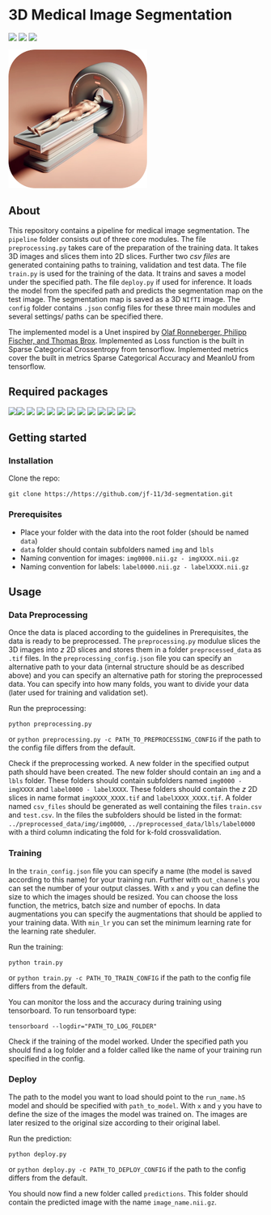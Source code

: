 # 3D Medical Image Segmentation

<p>
    <img src="https://img.shields.io/badge/python-3670A0?style=for-the-badge&logo=python&logoColor=ffdd54"/>
    <img src="https://img.shields.io/badge/TensorFlow-%23FF6F00.svg?style=for-the-badge&logo=TensorFlow&logoColor=white"/>
    <img src="https://img.shields.io/badge/Keras-%23D00000.svg?style=for-the-badge&logo=Keras&logoColor=white"/>
</p>

<img width="274" alt="logo" src="logo.png">

## About
This repository contains a pipeline for medical image segmentation. The `pipeline` folder consists out of three core modules. The file `preprocessing.py` takes care of the preparation of the training data. It takes 3D images and slices them into 2D slices. Further two *csv files* are generated containing paths to training, validation and test data.
The file `train.py` is used for the training of the data. It trains and saves a model under the specified path.
The file `deploy.py` if used for inference. It loads the model from the specifed path and predicts the segmentation map on the test image. The segmentation map is saved as a 3D `NIfTI` image.
The `config` folder contains `.json` config files for these three main modules and several settings/ paths can be specified there.

The implemented model is a Unet inspired by [Olaf Ronneberger, Philipp Fischer, and Thomas Brox](https://arxiv.org/pdf/1505.04597.pdf). Implemented as Loss function is the built in Sparse Categorical Crossentropy from tensorflow. Implemented metrics cover the built in metrics Sparse Categorical Accuracy and MeanIoU from tensorflow.

## Required packages

<img src="https://img.shields.io/badge/TensorFlow-%23FF6F00.svg?style=for-the-badge&logo=TensorFlow&logoColor=white"/><img src="https://img.shields.io/badge/SciPy-%230C55A5.svg?style=for-the-badge&logo=scipy&logoColor=%white"/>
<img src="https://img.shields.io/badge/scikit--learn-%23F7931E.svg?style=for-the-badge&logo=scikit-learn&logoColor=white"/>
<img src="https://img.shields.io/badge/opencv-%23white.svg?style=for-the-badge&logo=opencv&logoColor=white"/>
<img src="https://img.shields.io/badge/numpy-%23013243.svg?style=for-the-badge&logo=numpy&logoColor=white"/>
<img src="https://img.shields.io/badge/pandas-%23150458.svg?style=for-the-badge&logo=pandas&logoColor=white"/>
<img src="https://img.shields.io/badge/json-f0dd67?style=for-the-badge&logo=json&logoColor=black"/>
<img src="https://img.shields.io/badge/tqdm-0998eb?style=for-the-badge&logo=tqdm"/>
<img src="https://img.shields.io/badge/Matplotlib-%23ffffff.svg?style=for-the-badge&logo=Matplotlib&logoColor=black"/>
<img src="https://img.shields.io/badge/Nibabel-45dfed?style=for-the-badge"/>
<img src="https://img.shields.io/badge/os-677075?style=for-the-badge"/>
<img src="https://img.shields.io/badge/sys-3d4042?style=for-the-badge"/>
<img src="https://img.shields.io/badge/time-6e5258?style=for-the-badge"/>

## Getting started

### Installation

Clone the repo:
```
git clone https://https://github.com/jf-11/3d-segmentation.git
```

### Prerequisites

- Place your folder with the data into the root folder (should be named `data`)
- `data` folder should contain subfolders named `img` and `lbls`
- Naming convention for images: `img0000.nii.gz - imgXXXX.nii.gz`
- Naming convention for labels: `label0000.nii.gz - labelXXXX.nii.gz`

## Usage
    
### Data Preprocessing

Once the data is placed according to the guidelines in Prerequisites, the data is ready to be preprocessed. The `preprocessing.py` modulue slices the 3D images into $z$ 2D slices and stores them in a folder `preprocessed_data` as `.tif` files. In the `preprocessing_config.json` file you can specify an alternative path to your data (internal structure should be as described above) and you can specify an alternative path for storing the preprocessed data. You can specify into how many folds, you want to divide your data (later used for training and validation set).

Run the preprocessing:

```
python preprocessing.py
```

or `python preprocessing.py -c PATH_TO_PREPROCESSING_CONFIG` if the path to the config file differs from the default.

Check if the preprocessing worked. A new folder in the specified output path should have been created.
The new folder should contain an `img` and a `lbls` folder. These folders should contain subfolders named `img0000 - imgXXXX`
and `label0000 - labelXXXX`. These folders should contain the $z$ 2D slices in name format `imgXXXX_XXXX.tif` and
`labelXXXX_XXXX.tif`. A folder named `csv_files` should be generated as well containing the files `train.csv` and `test.csv`. In the files the subfolders should be listed in the format: `../preprocessed_data/img/img0000`, `../preprocessed_data/lbls/label0000` with a third column indicating the fold for k-fold crossvalidation.

### Training

In the `train_config.json` file you can specify a name (the model is saved according to this name) for your training run. Further with `out_channels` you can set the number of your output classes. With `x` and `y` you can define the size to which the images should be resized. You can choose the loss function, the metrics, batch size and number of epochs. In data augmentations you can specify the augmentations that should be applied to your training data. With `min_lr` you can set the minimum learning rate for the learning rate sheduler.

Run the training:

```
python train.py
```

or `python train.py -c PATH_TO_TRAIN_CONFIG` if the path to the config file differs from the default.

You can monitor the loss and the accuracy during training using tensorboard. 
To run tensorboard type:

```
tensorboard --logdir="PATH_TO_LOG_FOLDER"
```

Check if the training of the model worked. Under the specified path you should find a log folder and a 
folder called like the name of your training run specified in the config.

### Deploy

The path to the model you want to load should point to the `run_name.h5` model and should be specified with `path_to_model`. With `x` and `y` you have to define the size of the images the model was trained on. The images are later resized to the original size according to their original label.

Run the prediction:

```
python deploy.py
```

or `python deploy.py -c PATH_TO_DEPLOY_CONFIG` if the path to the config differs from the default.

You should now find a new folder called `predictions`. This folder should contain the predicted image with the name `image_name.nii.gz`.

